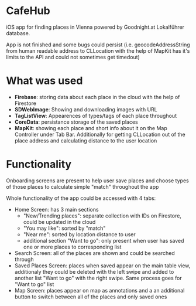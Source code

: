 # CafeHub
iOS app for finding places in Vienna powered by Goodnight.at Lokalführer database.

App is not finished and some bugs could persist (i.e. geocodeAddressString from human readable address to CLLocation with the help of MapKit has it's limits
to the API and could not sometimes get timedout)

# What was used

* **Firebase**: storing data about each place in the cloud with the help of Firestore
* **SDWebImage**: Showing and downloading images with URL
* **TagListView**: Appearences of types/tags of each place throughout
* **CoreData**: persistance storage of the saved places
* **MapKit**: showing each place and short info about it on the Map Controller under Tab Bar. 
    Additionally for getting CLLocation out of the place address and calculating distance to the user location

# Functionality

Onboarding screens are present to help user save places and choose types of those places to calculate simple "match" throughout the app

Whole functionality of the app could be accessed with 4 tabs:
* Home Screen: has 3 main sections
  * "New/Trending places": separate collection with IDs on Firestore, could be updated in the cloud
  * "You may like": sorted by "match"
  * "Near me": sorted by location distance to user
  * additional section "Want to go": only present when user has saved one or more places to corresponding list
* Search Screen: all of the places are shown and could be searched through
* Saved Places Screen: places when saved appear on the main table view, additionaly they could be deleted 
with the left swipe and added to another list "Want to go" with the right swipe. Same process goes for "Want to go" list
* Map Screen: places appear on map as annotations and a an additional button to switch between all of the places and only saved ones
